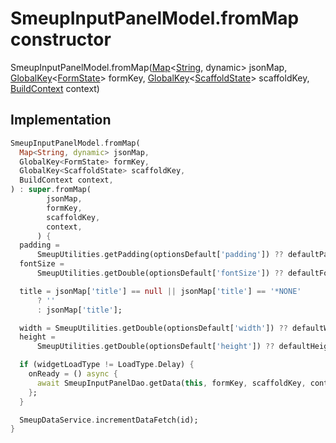 


# SmeupInputPanelModel.fromMap constructor







SmeupInputPanelModel.fromMap([Map](https://api.flutter.dev/flutter/dart-core/Map-class.html)&lt;[String](https://api.flutter.dev/flutter/dart-core/String-class.html), dynamic> jsonMap, [GlobalKey](https://api.flutter.dev/flutter/widgets/GlobalKey-class.html)&lt;[FormState](https://api.flutter.dev/flutter/widgets/FormState-class.html)> formKey, [GlobalKey](https://api.flutter.dev/flutter/widgets/GlobalKey-class.html)&lt;[ScaffoldState](https://api.flutter.dev/flutter/material/ScaffoldState-class.html)> scaffoldKey, [BuildContext](https://api.flutter.dev/flutter/widgets/BuildContext-class.html) context)





## Implementation

```dart
SmeupInputPanelModel.fromMap(
  Map<String, dynamic> jsonMap,
  GlobalKey<FormState> formKey,
  GlobalKey<ScaffoldState> scaffoldKey,
  BuildContext context,
) : super.fromMap(
        jsonMap,
        formKey,
        scaffoldKey,
        context,
      ) {
  padding =
      SmeupUtilities.getPadding(optionsDefault['padding']) ?? defaultPadding;
  fontSize =
      SmeupUtilities.getDouble(optionsDefault['fontSize']) ?? defaultFontSize;

  title = jsonMap['title'] == null || jsonMap['title'] == '*NONE'
      ? ''
      : jsonMap['title'];

  width = SmeupUtilities.getDouble(optionsDefault['width']) ?? defaultWidth;
  height =
      SmeupUtilities.getDouble(optionsDefault['height']) ?? defaultHeight;

  if (widgetLoadType != LoadType.Delay) {
    onReady = () async {
      await SmeupInputPanelDao.getData(this, formKey, scaffoldKey, context);
    };
  }

  SmeupDataService.incrementDataFetch(id);
}
```







